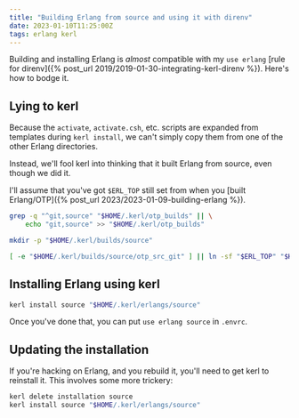 ```yaml
---
title: "Building Erlang from source and using it with direnv"
date: 2023-01-10T11:25:00Z
tags: erlang kerl
---
```


Building and installing Erlang is _almost_ compatible with my `use erlang` [rule for direnv]({% post_url 2019/2019-01-30-integrating-kerl-direnv %}). Here's how to bodge it.

## Lying to kerl

Because the `activate`, `activate.csh`, etc. scripts are expanded from templates during `kerl install`, we can't simply copy them from one of the other Erlang directories.

Instead, we'll fool kerl into thinking that it built Erlang from source, even though we did it.

I'll assume that you've got `$ERL_TOP` still set from when you [built Erlang/OTP]({% post_url 2023/2023-01-09-building-erlang %}).

```sh
grep -q "^git,source" "$HOME/.kerl/otp_builds" || \
    echo "git,source" >> "$HOME/.kerl/otp_builds"

mkdir -p "$HOME/.kerl/builds/source"

[ -e "$HOME/.kerl/builds/source/otp_src_git" ] || ln -sf "$ERL_TOP" "$HOME/.kerl/builds/source/otp_src_git"
```

## Installing Erlang using kerl

```sh
kerl install source "$HOME/.kerl/erlangs/source"
```

Once you've done that, you can put `use erlang source` in `.envrc`.

## Updating the installation

If you're hacking on Erlang, and you rebuild it, you'll need to get kerl to reinstall it. This involves some more trickery:

```sh
kerl delete installation source
kerl install source "$HOME/.kerl/erlangs/source"
```
